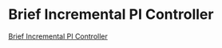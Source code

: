 # Brief Incremental PI Controller
[Brief Incremental PI Controller](https://aiwithcloud.com/2022/09/19/brief_incremental_pi_controller/)
